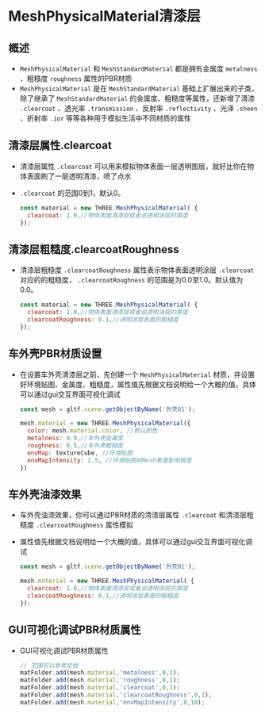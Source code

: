 # MeshPhysicalMaterial清漆层

## 概述

+ `MeshPhysicalMaterial` 和 `MeshStandardMaterial` 都是拥有金属度 `metalness` 、粗糙度 `roughness` 属性的PBR材质
+ `MeshPhysicalMaterial` 是在 `MeshStandardMaterial` 基础上扩展出来的子类，除了继承了 `MeshStandardMaterial` 的金属度、粗糙度等属性，还新增了清漆 `.clearcoat` 、透光率 `.transmission` 、反射率 `.reflectivity` 、光泽 `.sheen` 、折射率 `.ior` 等等各种用于模拟生活中不同材质的属性

## 清漆层属性.clearcoat

+ 清漆层属性 `.clearcoat` 可以用来模拟物体表面一层透明图层，就好比你在物体表面刷了一层透明清漆，喷了点水
+ `.clearcoat` 的范围0到1，默认0。

  ```js
  const material = new THREE.MeshPhysicalMaterial( {
    clearcoat: 1.0,//物体表面清漆层或者说透明涂层的厚度
  });
  ```

## 清漆层粗糙度.clearcoatRoughness

+ 清漆层粗糙度 `.clearcoatRoughness` 属性表示物体表面透明涂层 `.clearcoat` 对应的的粗糙度， `.clearcoatRoughness` 的范围是为0.0至1.0。默认值为0.0。

  ```js
  const material = new THREE.MeshPhysicalMaterial( {
    clearcoat: 1.0,//物体表面清漆层或者说透明涂层的厚度
    clearcoatRoughness: 0.1,//透明涂层表面的粗糙度
  });
  ```

## 车外壳PBR材质设置

+ 在设置车外壳清漆层之前，先创建一个 `MeshPhysicalMaterial` 材质，并设置好环境贴图、金属度、粗糙度，属性值先根据文档说明给一个大概的值，具体可以通过gui交互界面可视化调试

  ```js
  const mesh = gltf.scene.getObjectByName('外壳01');

  mesh.material = new THREE.MeshPhysicalMaterial({
    color: mesh.material.color, //默认颜色
    metalness: 0.9,//车外壳金属度
    roughness: 0.5,//车外壳粗糙度
    envMap: textureCube, //环境贴图
    envMapIntensity: 2.5, //环境贴图对Mesh表面影响程度
  })
  ```

## 车外壳油漆效果

+ 车外壳油漆效果，你可以通过PBR材质的清漆层属性 `.clearcoat` 和清漆层粗糙度 `.clearcoatRoughness` 属性模拟

+ 属性值先根据文档说明给一个大概的值，具体可以通过gui交互界面可视化调试

  ```js
  const mesh = gltf.scene.getObjectByName('外壳01');

  mesh.material = new THREE.MeshPhysicalMaterial( {
    clearcoat: 1.0,//物体表面清漆层或者说透明涂层的厚度
    clearcoatRoughness: 0.1,//透明涂层表面的粗糙度
  });
  ```

## GUI可视化调试PBR材质属性

+ GUI可视化调试PBR材质属性

  ```js
  // 范围可以参考文档
  matFolder.add(mesh.material,'metalness',0,1);
  matFolder.add(mesh.material,'roughness',0,1);
  matFolder.add(mesh.material,'clearcoat',0,1);
  matFolder.add(mesh.material,'clearcoatRoughness',0,1);
  matFolder.add(mesh.material,'envMapIntensity',0,10);
  ```
